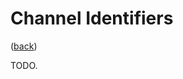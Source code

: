 <!--
    =====================================
    generator=datazen
    version=3.0.9
    hash=f89c70919507c5e1dc0bdb2997b4c17a
    =====================================
-->

# Channel Identifiers

([back](README.md#documentation))

TODO.
